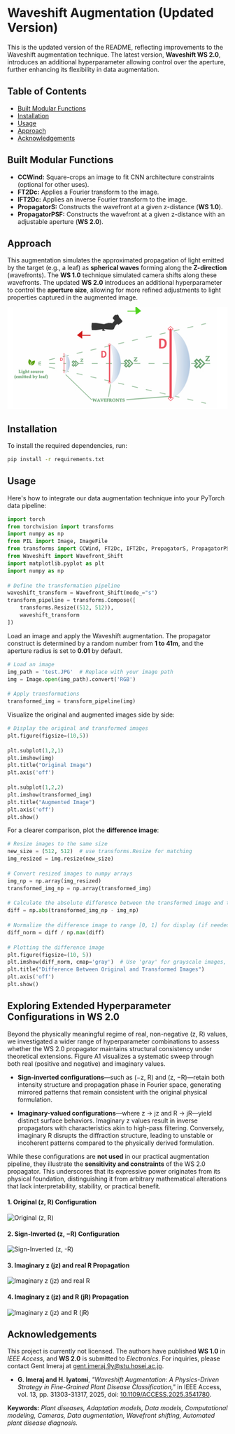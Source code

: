 # Waveshift Augmentation (Updated Version)

This is the updated version of the README, reflecting improvements to the Waveshift augmentation technique. The latest version, **Waveshift WS 2.0**, introduces an additional hyperparameter allowing control over the aperture, further enhancing its flexibility in data augmentation.

## Table of Contents
- [Built Modular Functions](#built-modular-functions)
- [Installation](#installation)
- [Usage](#usage)
- [Approach](#approach)
- [Acknowledgements](#acknowledgements)

## Built Modular Functions

- **CCWind:** Square-crops an image to fit CNN architecture constraints (optional for other uses).
- **FT2Dc:** Applies a Fourier transform to the image.
- **IFT2Dc:** Applies an inverse Fourier transform to the image.
- **PropagatorS:** Constructs the wavefront at a given z-distance (**WS 1.0**).
- **PropagatorPSF:** Constructs the wavefront at a given z-distance with an adjustable aperture (**WS 2.0**).

## Approach

This augmentation simulates the approximated propagation of light emitted by the target (e.g., a leaf) as **spherical waves** forming along the **Z-direction** (wavefronts). The **WS 1.0** technique simulated camera shifts along these wavefronts. The updated **WS 2.0** introduces an additional hyperparameter to control the **aperture size**, allowing for more refined adjustments to light properties captured in the augmented image.

![Augmentation Approach](Light_propagation.PNG)

## Installation

To install the required dependencies, run:

```sh
pip install -r requirements.txt
```

## Usage

Here's how to integrate our data augmentation technique into your PyTorch data pipeline:

```python
import torch
from torchvision import transforms
import numpy as np
from PIL import Image, ImageFile
from transforms import CCWind, FT2Dc, IFT2Dc, PropagatorS, PropagatorPSF
from Waveshift import Wavefront_Shift
import matplotlib.pyplot as plt
import numpy as np

# Define the transformation pipeline
waveshift_transform = Wavefront_Shift(mode_="s")
transform_pipeline = transforms.Compose([
    transforms.Resize((512, 512)),
    waveshift_transform
])
```

Load an image and apply the Waveshift augmentation. The propagator construct is determined by a random number from **1 to 41m**, and the aperture radius is set to **0.01** by default.

```python
# Load an image
img_path = 'test.JPG'  # Replace with your image path
img = Image.open(img_path).convert('RGB')

# Apply transformations
transformed_img = transform_pipeline(img)
```

Visualize the original and augmented images side by side:

```python
# Display the original and transformed images
plt.figure(figsize=(10,5))

plt.subplot(1,2,1)
plt.imshow(img)
plt.title("Original Image")
plt.axis('off')

plt.subplot(1,2,2)
plt.imshow(transformed_img)
plt.title("Augmented Image")
plt.axis('off')
plt.show()
```

For a clearer comparison, plot the **difference image**:

```python
# Resize images to the same size
new_size = (512, 512)  # use transforms.Resize for matching
img_resized = img.resize(new_size)

# Convert resized images to numpy arrays
img_np = np.array(img_resized)
transformed_img_np = np.array(transformed_img)

# Calculate the absolute difference between the transformed image and the original image
diff = np.abs(transformed_img_np - img_np)

# Normalize the difference image to range [0, 1] for display (if needed)
diff_norm = diff / np.max(diff)

# Plotting the difference image
plt.figure(figsize=(10, 5))
plt.imshow(diff_norm, cmap='gray')  # Use 'gray' for grayscale images, or leave it for RGB
plt.title("Difference Between Original and Transformed Images")
plt.axis('off')
plt.show()
```

## Exploring Extended Hyperparameter Configurations in WS 2.0  

Beyond the physically meaningful regime of real, non-negative (z, R) values, we investigated a wider range of hyperparameter combinations to assess whether the WS 2.0 propagator maintains structural consistency under theoretical extensions. Figure A1 visualizes a systematic sweep through both real (positive and negative) and imaginary values.  

- **Sign-inverted configurations**—such as (−z, R) and (z, −R)—retain both intensity structure and propagation phase in Fourier space, generating mirrored patterns that remain consistent with the original physical formulation.  

- **Imaginary-valued configurations**—where z → jz and R → jR—yield distinct surface behaviors. Imaginary z values result in inverse propagators with characteristics akin to high-pass filtering. Conversely, imaginary R disrupts the diffraction structure, leading to unstable or incoherent patterns compared to the physically derived formulation.  

While these configurations are **not used** in our practical augmentation pipeline, they illustrate the **sensitivity and constraints** of the WS 2.0 propagator. This underscores that its expressive power originates from its physical foundation, distinguishing it from arbitrary mathematical alterations that lack interpretability, stability, or practical benefit.  

#### **1. Original (z, R) Configuration**  
![Original (z, R)](PropagatorPSF_0.01.gif)  

#### **2. Sign-Inverted (z, −R) Configuration**  
![Sign-Inverted (z, -R)](PropagatorPSF_acneg_zpos.gif)  

#### **3. Imaginary z (jz) and real R Propagation**  
![Imaginary z (jz) and real R](PropagatorPSF_inv_acimag_zreal.gif)  

#### **4. Imaginary z (jz) and R (jR) Propagation**  
![Imaginary z (jz) and R (jR)](PropagatorPSF_inv_acimag_zimag.gif)  


## Acknowledgements

This project is currently not licensed. The authors have published **WS 1.0** in *IEEE Access*, and **WS 2.0** is submitted to *Electronics*. For inquiries, please contact Gent Imeraj at gent.imeraj.9y@stu.hosei.ac.jp.

- **G. Imeraj and H. Iyatomi**, *"Waveshift Augmentation: A Physics-Driven Strategy in Fine-Grained Plant Disease Classification,"* in IEEE Access, vol. 13, pp. 31303-31317, 2025, doi: [10.1109/ACCESS.2025.3541780](https://doi.org/10.1109/ACCESS.2025.3541780).

**Keywords:** *Plant diseases, Adaptation models, Data models, Computational modeling, Cameras, Data augmentation, Wavefront shifting, Automated plant disease diagnosis.*
